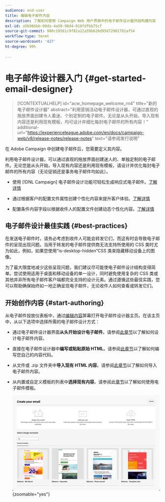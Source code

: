 ```yaml
---
audience: end-user
title: 编辑电子邮件内容
description: 了解如何使用 Campaign Web 用户界面中的电子邮件设计器开始构建内容
exl-id: a5b966bb-09da-4a50-98d4-010fdfbb75cf
source-git-commit: 980c19561c9f82a22a59b626d95d72981781af54
workflow-type: tm+mt
source-wordcount: '427'
ht-degree: 99%

---
```


# 电子邮件设计器入门 {#get-started-email-designer}

>[!CONTEXTUALHELP]
>id="acw_homepage_welcome_rn4"
>title="新的电子邮件设计器"
>abstract="利用营销活动电子邮件设计器，可通过直观的拖放界面创建令人着迷、个别定制的电子邮件。无论是从头开始、导入现有内容还是利用现有模板，均可设计并细化每封电子邮件的所有内容！"
>additional-url="https://experienceleague.adobe.com/en/docs/campaign-web/v8/release-notes/release-notes" text="请参阅发行说明"

在 Adobe Campaign 中创建电子邮件后，您需要定义其内容。

利用电子邮件设计器，可以通过直观的拖放界面创建迷人的、单独定制的电子邮件。无论您是从头开始，导入现有内容还是利用现有模板，请设计并优化每封电子邮件的所有内容（无论促销还是事务电子邮件均如此）。

<!--Built to deliver HTML optimized for responsive design, the Email Designer allows you to easily define and apply visibility conditions and dynamic content to an email, template, or fragment directly through the user interface. You can seamlessly switch between the drag and drop interface and HTML code at the click of a button.

The Email Designer allows you to create email content and email content templates. It is compatible with simple emails, transactional emails, A/B test emails, multilingual emails, and recurring emails.-->

* 使用 [!DNL Campaign] 电子邮件设计功能可轻松生成响应式电子邮件。[了解详情](create-email-content.md)

* 通过根据客户的配置文件属性创建个性化内容来提升客户体验。[了解详情](../personalization/personalize.md)

* 配置条件内容字段以根据收件人的配置文件创建动态个性化内容。[了解详情](../personalization/conditions.md)

## 电子邮件设计最佳实践 {#best-practices}

在发送电子邮件时，请务必考虑到收件人可能会转发它们，而这有时会导致电子邮件的呈现出现问题。当用于转发的电子邮件提供商无法支持所使用的 CSS 类时尤为如此，例如，如果您使用“is-desktop-hidden”CSS 类来隐藏移动设备上的图像。

为了最大限度地减少这些呈现问题，我们建议尽可能使电子邮件设计结构变得简单。尝试使用适用于桌面和移动设备的单一设计，同时避免使用复杂的 CSS 类或其他并非所有电子邮件客户端都完全支持的设计元素。通过遵循这些最佳实践，您可以帮助确保始终如一地正确呈现电子邮件，无论收件人如何查看或转发它们。

## 开始创作内容 {#start-authoring}

从电子邮件投放仪表板中，通过[编辑内容](edit-content.md)屏幕打开电子邮件设计器主页。在该主页中，从以下选项中选择所需的电子邮件设计方式：

* 通过电子邮件设计器界面&#x200B;**从头开始设计电子邮件**。请参阅[此章节](create-email-content.md)以了解如何设计电子邮件内容。

* 直接在电子邮件设计器中&#x200B;**编写或粘贴原始 HTML**。请参阅[此章节](code-content.md)以了解如何编写您自己的内容代码。

* 从文件或 .zip 文件夹中&#x200B;**导入现有 HTML 内容**。请参阅[此章节](existing-content.md)以了解如何导入电子邮件内容。

* 从内置或自定义模板的列表中&#x200B;**选择现有内容**。请参阅此[章节](create-email-templates.md)以了解如何使用电子邮件模板。

  ![](assets/email_designer_create_options.png){zoomable=&quot;yes&quot;}
